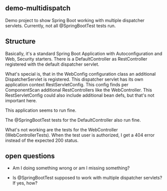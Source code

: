## demo-multidispatch
Demo project to show Spring Boot working with multiple dispatcher servlets.
Currently, not all @SpringBootTest tests run.

## Structure
Basically, it's a standard Spring Boot Application with Autoconfiguration and Web, Security starters.
There is a DefaultController as RestController registered with the default dispatcher servlet.

What's special is, that in the WebConfig configuration class an additional DispatcherServlet is registered.
This dispatcher servlet has its own application context RestServletConfig.
This config finds per ComponentScan additional RestControllers like the WebController.
This RestServletConfig could also include additional bean defs, but that's not important here.

This application seems to run fine.

The @SpringBootTest tests for the DefaultController also run fine.

What's not working are the tests for the WebController (WebControllerTests). 
When the test user is authorized, I get a 404 error instead of the expected 200 status.

## open questions

- Am I doing something wrong or am I missing something?

- Is @SpringBootTest supposed to work with multiple dispatcher servlets? If yes, how?
